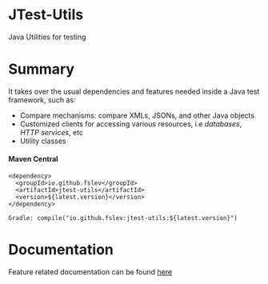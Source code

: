 # JTest-Utils
Java Utilities for testing

# Summary
It takes over the usual dependencies and features needed inside a Java test framework, such as:  
* Compare mechanisms: compare XMLs, JSONs, and other Java objects  
* Customized clients for accessing various resources, i.e _databases_, _HTTP services_, etc  
* Utility classes           

#### Maven Central
```
<dependency>
  <groupId>io.github.fslev</groupId>
  <artifactId>jtest-utils</artifactId>
  <version>${latest.version}</version>
</dependency>

Gradle: compile("io.github.fslev:jtest-utils:${latest.version}")
```  

# Documentation
Feature related documentation can be found [here](https://github.com/fslev/jtest-utils/wiki)

